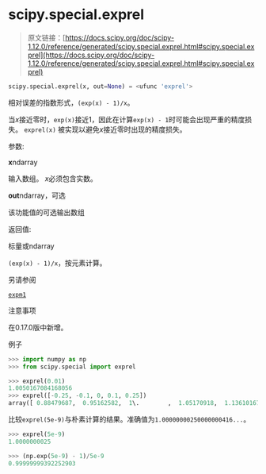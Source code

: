 # scipy.special.exprel

> 原文链接：[https://docs.scipy.org/doc/scipy-1.12.0/reference/generated/scipy.special.exprel.html#scipy.special.exprel](https://docs.scipy.org/doc/scipy-1.12.0/reference/generated/scipy.special.exprel.html#scipy.special.exprel)

```py
scipy.special.exprel(x, out=None) = <ufunc 'exprel'>
```

相对误差的指数形式，`(exp(x) - 1)/x`。

当*x*接近零时，`exp(x)`接近1，因此在计算`exp(x) - 1`时可能会出现严重的精度损失。 `exprel(x)` 被实现以避免*x*接近零时出现的精度损失。

参数:

**x**ndarray

输入数组。 *x*必须包含实数。

**out**ndarray，可选

该功能值的可选输出数组

返回值:

标量或ndarray

`(exp(x) - 1)/x`，按元素计算。

另请参阅

[`expm1`](scipy.special.expm1.html#scipy.special.expm1 "scipy.special.expm1")

注意事项

在0.17.0版中新增。

例子

```py
>>> import numpy as np
>>> from scipy.special import exprel 
```

```py
>>> exprel(0.01)
1.0050167084168056
>>> exprel([-0.25, -0.1, 0, 0.1, 0.25])
array([ 0.88479687,  0.95162582,  1\.        ,  1.05170918,  1.13610167]) 
```

比较`exprel(5e-9)`与朴素计算的结果。准确值为`1.00000000250000000416...`。

```py
>>> exprel(5e-9)
1.0000000025 
```

```py
>>> (np.exp(5e-9) - 1)/5e-9
0.99999999392252903 
```

